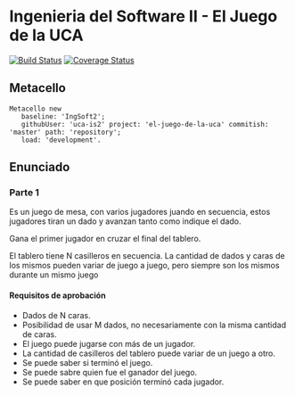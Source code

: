 # Ingenieria del Software II - El Juego de la UCA

[![Build Status](https://travis-ci.org/uca-is2/el-juego-de-la-uca.svg?branch=master)](https://travis-ci.org/uca-is2/el-juego-de-la-uca)
[![Coverage Status](https://coveralls.io/repos/github/uca-is2/el-juego-de-la-uca/badge.svg?branch=master)](https://coveralls.io/github/uca-is2/el-juego-de-la-uca?branch=master)

## Metacello

```smalltalk
Metacello new
   baseline: 'IngSoft2';
   githubUser: 'uca-is2' project: 'el-juego-de-la-uca' commitish: 'master' path: 'repository';
   load: 'development'.
```

## Enunciado

### Parte 1

Es un juego de mesa, con varios jugadores juando en secuencia, estos jugadores tiran un dado y avanzan tanto como indique el dado.

Gana el primer jugador en cruzar el final del tablero.

El tablero tiene N casilleros en secuencia. La cantidad de dados y  caras de los mismos pueden variar de juego a juego, pero siempre son los mismos durante un mismo juego

#### Requisitos de aprobación

- Dados de N caras.
- Posibilidad de usar M dados, no necesariamente con la misma cantidad de caras.
- El juego puede jugarse con más de un jugador.
- La cantidad de casilleros del tablero puede variar de un juego a otro.
- Se puede saber si terminó el juego.
- Se puede sabre quien fue el ganador del juego.
- Se puede saber en que posición terminó cada jugador.
